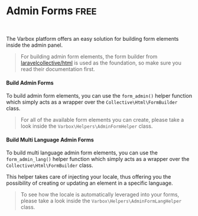 <h1>Admin Forms <small class="free">FREE</small></h1>

<br />

The Varbox platform offers an easy solution for building form elements inside the admin panel.

> For building admin form elements, the form builder from <a href="https://packagist.org/packages/laravelcollective/html" target="_blank">laravelcollective/html</a> is used as the foundation, so make sure you read their documentation first.

<a name="build-admin-forms"></a>
#### Build Admin Forms

To build admin form elements, you can use the `form_admin()` helper function which simply acts as a wrapper over the `Collective\Html\FormBuilder` class.

> For all of the available form elements you can create, please take a look inside the `Varbox\Helpers\AdminFormHelper` class.

<a name="build-admin-forms"></a>
#### Build Multi Language Admin Forms

To build multi language admin form elements, you can use the `form_admin_lang()` helper function which simply acts as a wrapper over the `Collective\Html\FormBuilder` class.

This helper takes care of injecting your locale, thus offering you the possibility of creating or updating an element in a specific language.

> To see how the locale is automatically leveraged into your forms, please take a look inside the `Varbox\Helpers\AdminFormLangHelper` class.
